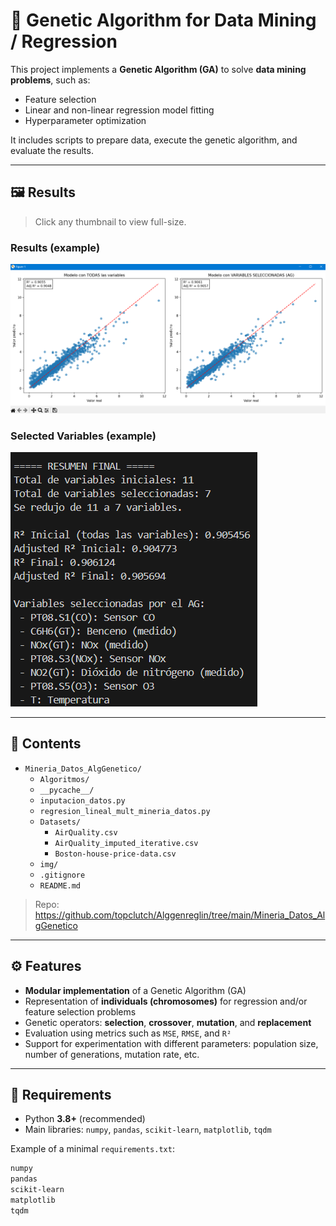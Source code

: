 # 🧬 Genetic Algorithm for Data Mining / Regression

This project implements a **Genetic Algorithm (GA)** to solve **data mining problems**, such as:  
- Feature selection  
- Linear and non-linear regression model fitting  
- Hyperparameter optimization  

It includes scripts to prepare data, execute the genetic algorithm, and evaluate the results.

---
## 🖼️ Results

> Click any thumbnail to view full-size.

### Results (example)
[![Results](img/results.png)](img/results.png)  

### Selected Variables (example)
[![Selected Variables](img/selected_variables.png)](img/selected_variables.png)  

---

## 📂 Contents

- `Mineria_Datos_AlgGenetico/`
  - `Algoritmos/`
  - `__pycache__/`
  - `inputacion_datos.py`
  - `regresion_lineal_mult_mineria_datos.py`
  - `Datasets/`
    - `AirQuality.csv`
    - `AirQuality_imputed_iterative.csv`
    - `Boston-house-price-data.csv`
  - `img/`
  - `.gitignore`
  - `README.md`

> Repo: https://github.com/topclutch/Alggenreglin/tree/main/Mineria_Datos_AlgGenetico
---

## ⚙️ Features

- **Modular implementation** of a Genetic Algorithm (GA)  
- Representation of **individuals (chromosomes)** for regression and/or feature selection problems  
- Genetic operators: **selection**, **crossover**, **mutation**, and **replacement**  
- Evaluation using metrics such as `MSE`, `RMSE`, and `R²`  
- Support for experimentation with different parameters: population size, number of generations, mutation rate, etc.

---

## 🧩 Requirements

- Python **3.8+** (recommended)
- Main libraries: `numpy`, `pandas`, `scikit-learn`, `matplotlib`, `tqdm`  

Example of a minimal `requirements.txt`:

```txt
numpy
pandas
scikit-learn
matplotlib
tqdm
